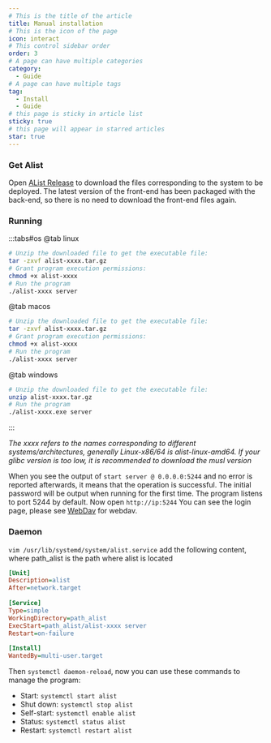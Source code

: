 ```yaml
---
# This is the title of the article
title: Manual installation
# This is the icon of the page
icon: interact
# This control sidebar order
order: 3
# A page can have multiple categories
category:
  - Guide
# A page can have multiple tags
tag:
  - Install
  - Guide
# this page is sticky in article list
sticky: true
# this page will appear in starred articles
star: true
---
```


### Get Alist
Open [AList Release](https://github.com/Xhofe/alist/releases) to download the files corresponding to the system to be deployed. The latest version of the front-end has been packaged with the back-end, so there is no need to download the front-end files again.

### Running

:::tabs#os
@tab linux
```bash
# Unzip the downloaded file to get the executable file:
tar -zxvf alist-xxxx.tar.gz
# Grant program execution permissions:
chmod +x alist-xxxx
# Run the program
./alist-xxxx server
```
@tab macos
```bash
# Unzip the downloaded file to get the executable file:
tar -zxvf alist-xxxx.tar.gz
# Grant program execution permissions:
chmod +x alist-xxxx
# Run the program
./alist-xxxx server
```
@tab windows
```bash
# Unzip the downloaded file to get the executable file:
unzip alist-xxxx.tar.gz
# Run the program
./alist-xxxx.exe server
```
:::

*The xxxx refers to the names corresponding to different systems/architectures, generally Linux-x86/64 is alist-linux-amd64. If your glibc version is too low, it is recommended to download the musl version*

When you see the output of `start server @ 0.0.0.0:5244` and no error is reported afterwards, it means that the operation is successful. The initial password will be output when running for the first time. The program listens to port 5244 by default. Now open `http://ip:5244` You can see the login page, please see [WebDav](../webdav.md) for webdav.

### Daemon
`vim /usr/lib/systemd/system/alist.service` add the following content, where path_alist is the path where alist is located
```ini
[Unit]
Description=alist
After=network.target
 
[Service]
Type=simple
WorkingDirectory=path_alist
ExecStart=path_alist/alist-xxxx server
Restart=on-failure
 
[Install]
WantedBy=multi-user.target
```
Then `systemctl daemon-reload`, now you can use these commands to manage the program:
- Start: `systemctl start alist`
- Shut down: `systemctl stop alist`
- Self-start: `systemctl enable alist`
- Status: `systemctl status alist`
- Restart: `systemctl restart alist`